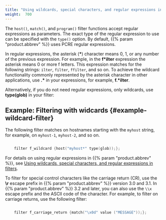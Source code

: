 ```yaml
---
title: "Using wildcards, special characters, and regular expressions in filters"
weight:  700
---
```

<!-- DISCLAIMER: This file is based on the syslog-ng Open Source Edition documentation https://github.com/balabit/syslog-ng-ose-guides/commit/2f4a52ee61d1ea9ad27cb4f3168b95408fddfdf2 and is used under the terms of The syslog-ng Open Source Edition Documentation License. The file has been modified by Axoflow. -->

The `host()`, `match()`, and `program()` filter functions accept regular expressions as parameters. The exact type of the regular expression to use can be specified with the `type()` option. By default, {{% param "product.abbrev" %}} uses PCRE regular expressions.

In regular expressions, the asterisk (**\***) character means 0, 1, or any number of the previous expression. For example, in the **f\*ilter** expression the asterisk means 0 or more f letters. This expression matches for the following strings: `ilter`, `filter`, `ffilter`, and so on. To achieve the wildcard functionality commonly represented by the asterisk character in other applications, use **.\*** in your expressions, for example, **f.\*ilter**.

Alternatively, if you do not need regular expressions, only wildcards, use **type(glob)** in your filter:


## Example: Filtering with widcards {#example-wildcard-filter}

The following filter matches on hostnames starting with the `myhost` string, for example, on `myhost-1`, `myhost-2`, and so on.

```c

    filter f_wildcard {host("myhost*" type(glob));};

```


For details on using regular expressions in {{% param "product.abbrev" %}}, see [Using wildcards, special characters, and regular expressions in filters](#).

To filter for special control characters like the carriage return (CR), use the **\\r** escape prefix in {{% param "product.abbrev" %}} version 3.0 and 3.1. In {{% param "product.abbrev" %}} 3.2 and later, you can also use the `\\x` escape prefix and the ASCII code of the character. For example, to filter on carriage returns, use the following filter:

```c

    filter f_carriage_return {match("\x0d" value ("MESSAGE"));};

```
